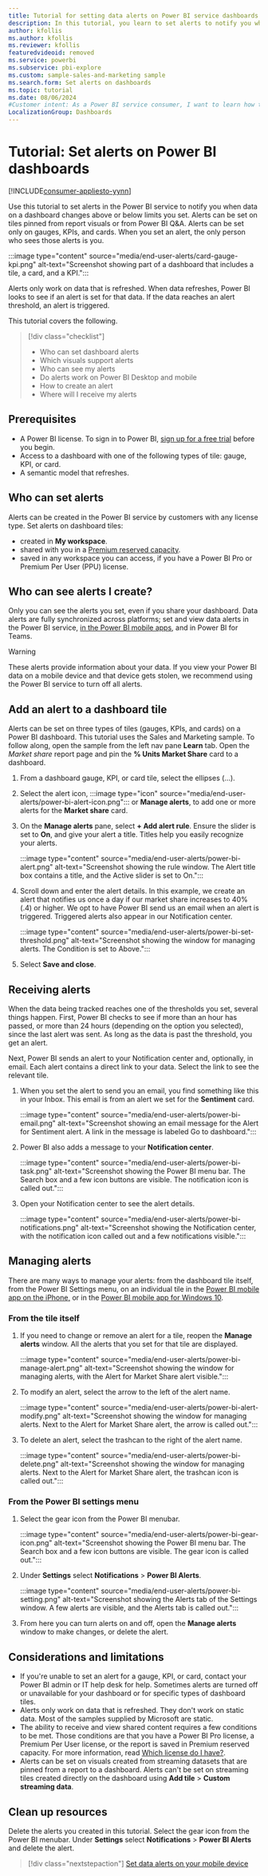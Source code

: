 ```yaml
---
title: Tutorial for setting data alerts on Power BI service dashboards.
description: In this tutorial, you learn to set alerts to notify you when data in your dashboards changes beyond limits you set in the Microsoft Power BI service.
author: kfollis
ms.author: kfollis
ms.reviewer: kfollis
featuredvideoid: removed
ms.service: powerbi
ms.subservice: pbi-explore
ms.custom: sample-sales-and-marketing sample
ms.search.form: Set alerts on dashboards
ms.topic: tutorial
ms.date: 08/06/2024
#Customer intent: As a Power BI service consumer, I want to learn how to create and update a data alert so that I get notified when important data changes above/below my set threshold.
LocalizationGroup: Dashboards
---
```

# Tutorial: Set alerts on Power BI dashboards

[!INCLUDE[consumer-appliesto-yynn](../includes/consumer-appliesto-yynn.md)]

Use this tutorial to set alerts in the Power BI service to notify you when data on a dashboard changes above or below limits you set. Alerts can be set on tiles pinned from report visuals or from Power BI Q&A. Alerts can be set only on gauges, KPIs, and cards. When you set an alert, the only person who sees those alerts is you.

:::image type="content" source="media/end-user-alerts/card-gauge-kpi.png" alt-text="Screenshot showing part of a dashboard that includes a tile, a card, and a KPI.":::

Alerts only work on data that is refreshed. When data refreshes, Power BI looks to see if an alert is set for that data. If the data reaches an alert threshold, an alert is triggered.

This tutorial covers the following.
> [!div class="checklist"]
> * Who can set dashboard alerts
> * Which visuals support alerts
> * Who can see my alerts
> * Do alerts work on Power BI Desktop and mobile
> * How to create an alert
> * Where will I receive my alerts

## Prerequisites

* A Power BI license. To sign in to Power BI, [sign up for a free trial](https://app.powerbi.com/signupredirect?pbi_source=web) before you begin.
* Access to a dashboard with one of the following types of tile: gauge, KPI, or card. 
* A semantic model that refreshes.

## Who can set alerts

Alerts can be created in the Power BI service by customers with any license type. Set alerts on dashboard tiles:
- created in **My workspace**.
- shared with you in a [Premium reserved capacity](end-user-license.md). 
- saved in any workspace you can access, if you have a Power BI Pro or Premium Per User (PPU) license.

## Who can see alerts I create?

Only you can see the alerts you set, even if you share your dashboard. Data alerts are fully synchronized across platforms; set and view data alerts in the Power BI service,  [in the Power BI mobile apps](mobile/mobile-set-data-alerts-in-the-mobile-apps.md), and in Power BI for Teams. 

> [!WARNING]
> These alerts provide information about your data. If you view your Power BI data on a mobile device and that device gets stolen, we recommend using the Power BI service to turn off all alerts.

## Add an alert to a dashboard tile

Alerts can be set on three types of tiles (gauges, KPIs, and cards) on a Power BI dashboard. This tutorial uses the Sales and Marketing sample. To follow along, open the sample from the left nav pane **Learn** tab. Open the *Market share* report page and pin the **% Units Market Share** card to a dashboard.

1. From a dashboard gauge, KPI, or card tile, select the ellipses (...).

1. Select the alert icon, :::image type="icon" source="media/end-user-alerts/power-bi-alert-icon.png"::: or **Manage alerts**, to add one or more alerts for the **Market share** card.

1. On the **Manage alerts** pane, select **+ Add alert rule**. Ensure the slider is set to **On**, and give your alert a title. Titles help you easily recognize your alerts.

   :::image type="content" source="media/end-user-alerts/power-bi-alert.png" alt-text="Screenshot showing the rule window. The Alert title box contains a title, and the Active slider is set to On.":::

1. Scroll down and enter the alert details. In this example, we create an alert that notifies us once a day if our market share increases to 40% (.4) or higher. We opt to have Power BI send us an email when an alert is triggered. Triggered alerts also appear in our Notification center. 

   :::image type="content" source="media/end-user-alerts/power-bi-set-threshold.png" alt-text="Screenshot showing the window for managing alerts. The Condition is set to Above.":::

1. Select **Save and close**.

## Receiving alerts
When the data being tracked reaches one of the thresholds you set, several things happen. First, Power BI checks to see if more than an hour has passed, or more than 24 hours (depending on the option you selected), since the last alert was sent. As long as the data is past the threshold, you get an alert.

Next, Power BI sends an alert to your Notification center and, optionally, in email. Each alert contains a direct link to your data. Select the link to see the relevant tile.  

1. When you set the alert to send you an email, you find something like this in your Inbox. This email is from an alert we set for the **Sentiment** card.

   :::image type="content" source="media/end-user-alerts/power-bi-email.png" alt-text="Screenshot showing an email message for the Alert for Sentiment alert. A link in the message is labeled Go to dashboard.":::
2. Power BI also adds a message to your **Notification center**.

   :::image type="content" source="media/end-user-alerts/power-bi-task.png" alt-text="Screenshot showing the Power BI menu bar. The Search box and a few icon buttons are visible. The notification icon is called out.":::
3. Open your Notification center to see the alert details.

   :::image type="content" source="media/end-user-alerts/power-bi-notifications.png" alt-text="Screenshot showing the Notification center, with the notification icon called out and a few notifications visible.":::

## Managing alerts

There are many ways to manage your alerts: from the dashboard tile itself, from the Power BI Settings menu, on an individual tile in the [Power BI mobile app on the iPhone,](mobile/mobile-set-data-alerts-in-the-mobile-apps.md) or in the [Power BI mobile app for Windows 10](mobile/mobile-set-data-alerts-in-the-mobile-apps.md).

### From the tile itself

1. If you need to change or remove an alert for a tile, reopen the **Manage alerts** window. All the alerts that you set for that tile are displayed.

   :::image type="content" source="media/end-user-alerts/power-bi-manage-alert.png" alt-text="Screenshot showing the window for managing alerts, with the Alert for Market Share alert visible.":::
2. To modify an alert, select the arrow to the left of the alert name.

   :::image type="content" source="media/end-user-alerts/power-bi-alert-modify.png" alt-text="Screenshot showing the window for managing alerts. Next to the Alert for Market Share alert, the arrow is called out.":::
3. To delete an alert, select the trashcan to the right of the alert name.

   :::image type="content" source="media/end-user-alerts/power-bi-delete.png" alt-text="Screenshot showing the  window for managing alerts. Next to the Alert for Market Share alert, the trashcan icon is called out.":::

### From the Power BI settings menu

1. Select the gear icon from the Power BI menubar.

   :::image type="content" source="media/end-user-alerts/power-bi-gear-icon.png" alt-text="Screenshot showing the Power BI menu bar. The Search box and a few icon buttons are visible. The gear icon is called out.":::

2. Under **Settings** select **Notifications** > **Power BI Alerts**.

   :::image type="content" source="media/end-user-alerts/power-bi-setting.png" alt-text="Screenshot showing the Alerts tab of the Settings window. A few alerts are visible, and the Alerts tab is called out.":::

3. From here you can turn alerts on and off, open the **Manage alerts** window to make changes, or delete the alert.

## Considerations and limitations 

* If you're unable to set an alert for a gauge, KPI, or card, contact your Power BI admin or IT help desk for help. Sometimes alerts are turned off or unavailable for your dashboard or for specific types of dashboard tiles.
* Alerts only work on data that is refreshed. They don't work on static data. Most of the samples supplied by Microsoft are static. 
* The ability to receive and view shared content requires a few conditions to be met. Those conditions are that you have a Power BI Pro license, a Premium Per User license, or the report is saved in Premium reserved capacity. For more information, read [Which license do I have?](end-user-license.md).
* Alerts can be set on visuals created from streaming datasets that are pinned from a report to a dashboard. Alerts can't be set on streaming tiles created directly on the dashboard using **Add tile** > **Custom streaming data**.


## Clean up resources
Delete the alerts you created in this tutorial. Select the gear icon from the Power BI menubar. Under **Settings** select **Notifications** > **Power BI Alerts** and delete the alert.

> [!div class="nextstepaction"]
> [Set data alerts on your mobile device](mobile/mobile-set-data-alerts-in-the-mobile-apps.md)
